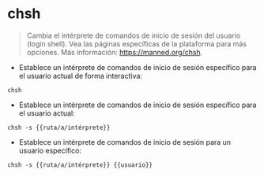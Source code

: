 # chsh

> Cambia el intérprete de comandos de inicio de sesión del usuario (login shell).
> Vea las páginas específicas de la plataforma para más opciones.
> Más información: <https://manned.org/chsh>.

- Establece un intérprete de comandos de inicio de sesión específico para el usuario actual de forma interactiva:

`chsh`

- Establece un intérprete de comandos de inicio de sesión específico para el usuario actual:

`chsh -s {{ruta/a/intérprete}}`

- Establece un intérprete de comandos de inicio de sesión para un usuario específico:

`chsh -s {{ruta/a/intérprete}} {{usuario}}`
